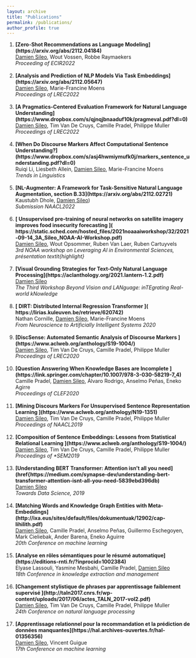 ```yaml
---
layout: archive
title: "Publications"
permalink: /publications/
author_profile: true
---
```


<ol>
<li><b>[Zero-Shot Recommendations as Language Modeling](https://arxiv.org/abs/2112.04184)</b> <br> 
    <u>Damien Sileo</u>, Wout Vossen, Robbe Raymaekers<br> 
    <i>Proceeding of ECIR2022</i><br><br></li>
<li><b>[Analysis and Prediction of NLP Models Via Task Embeddings](https://arxiv.org/abs/2112.05647)</b> <br> 
    <u>Damien Sileo</u>, Marie-Francine Moens<br> 
    <i>Proceedings of LREC2022</i><br><br></li>
<li><b>[A Pragmatics-Centered Evaluation Framework for Natural Language Understanding](https://www.dropbox.com/s/qjnqjbnaaduf10k/pragmeval.pdf?dl=0)</b> <br> 
    <u>Damien Sileo</u>, Tim Van De Cruys, Camille Pradel, Philippe Muller<br> 
    <i>Proceedings of LREC2022</i><br><br></li>
<li><b>[When Do Discourse Markers Affect Computational Sentence Understanding?](https://www.dropbox.com/s/asj4hwmiymufk0j/markers_sentence_understanding.pdf?dl=0)</b> <br> 
    Ruiqi Li, Liesbeth Allein, <u>Damien Sileo</u>, Marie-Francine Moens<br> 
    <i>Trends in Linguistics</i><br><br></li>
<li><b>[NL-Augmenter: A Framework for Task-Sensitive Natural Language Augmentation, section B.33](https://arxiv.org/abs/2112.02721)</b> <br> 
    Kaustubh Dhole, <u>Damien Sileo</u>)<br> 
    <i>Submission NAACL2022</i><br><br></li>
<li><b>[  Unsupervised pre-training of neural networks on satellite imagery improves food insecurity forecasting ]( https://static.sched.com/hosted_files/2021noaaaiworkshop/32/2021-09-14_3A_Sileo_NOAA-AI-Workshop.pdf)</b> <br> 
    <u>Damien Sileo</u>,  Wout Opsommer, Ruben Van Laer, Ruben Cartuyvels<br> 
    <i>3rd NOAA workshop on Leveraging AI in Environmental Sciences, présentation textit{highlight}</i><br><br></li>
<li><b>[Visual Grounding Strategies for Text-Only Natural Language Processing](https://aclanthology.org/2021.lantern-1.2.pdf)</b> <br> 
    <u>Damien Sileo</u><br> 
    <i>The Third Workshop Beyond Vision and LANguage: inTEgrating Real-world kNowledge</i><br><br></li>
<li><b>[ DIRT: Distributed Internal Regression Transformer ]( https://lirias.kuleuven.be/retrieve/620742)</b> <br> 
    Nathan Cornille, <u>Damien Sileo</u>, Marie-Francine Moens <br> 
    <i>From Neuroscience to Artificially Intelligent Systems 2020</i><br><br></li>
<li><b>[DiscSense: Automated Semantic Analysis of Discourse Markers	](https://www.aclweb.org/anthology/S19-1004/)</b> <br> 
    <u>Damien Sileo</u>, Tim Van De Cruys, Camille Pradel,  Philippe Muller<br> 
    <i>Proceedings of LREC2020</i><br><br></li>
<li><b>[Question Answering When Knowledge Bases are Incomplete	](https://link.springer.com/chapter/10.1007/978-3-030-58219-7_4)</b> <br> 
    Camille Pradel, <u>Damien Sileo</u>, Álvaro Rodrigo, Anselmo Peñas, Eneko Agirre<br> 
    <i>Proceedings of CLEF2020</i><br><br></li>
<li><b>[Mining Discours Markers For Unsupervised Sentence Representation Learning	](https://www.aclweb.org/anthology/N19-1351)</b> <br> 
    <u>Damien Sileo</u>, Tim Van De Cruys, Camille Pradel, Philippe Muller<br> 
    <i>Proceedings of NAACL2019</i><br><br></li>
<li><b>[Composition of Sentence Embeddings: Lessons from Statistical Relational Learning	](https://www.aclweb.org/anthology/S19-1004/)</b> <br> 
    <u>Damien Sileo</u>, Tim Van De Cruys, Camille Pradel, Philippe Muller<br> 
    <i>Proceedings of *SEM2019</i><br><br></li>
<li><b>[Understanding BERT Transformer: Attention isn’t all you need](href{https://medium.com/synapse-dev/understanding-bert-transformer-attention-isnt-all-you-need-5839ebd396db)</b> <br> 
    <u>Damien Sileo</u><br> 
    <i>Towards Data Science, 2019</i><br><br></li>
<li><b>[Matching Words and Knowledge Graph Entities with Meta-Embeddings](http://ixa.eus/sites/default/files/dokumentuak/12902/cap-lihilith.pdf)</b> <br> 
    <u>Damien Sileo</u>, Camille Pradel, Anselmo Peñas, Guillermo Eschegoyen, Mark Cieliebak, Ander Barena, Eneko Aguirre<br> 
    <i>20th Conference on machine learning</i><br><br></li>
<li><b>[Analyse en rôles sémantiques pour le résumé automatique](https://editions-rnti.fr/?inprocid=1002384)</b> <br> 
    Elyase Lassouli, Yasmine Mesbahi, Camille Pradel, <u>Damien Sileo</u><br> 
    <i>18th Conference in knowledge extraction and management</i><br><br></li>
<li><b>[Changement stylistique de phrases par apprentissage faiblement supervisé	](http://taln2017.cnrs.fr/wp-content/uploads/2017/06/actes_TALN_2017-vol2.pdf)</b> <br> 
    <u>Damien Sileo</u>, Tim Van De Cruys, Camille Pradel, Philippe Muller<br> 
    <i>24th Conference on natural language processing</i><br><br></li>
<li><b>[Apprentissage relationnel pour la recommandation et la prédiction de données manquantes](https://hal.archives-ouvertes.fr/hal-01356356)</b> <br> 
    <u>Damien Sileo</u>, Vincent Guigue<br> 
    <i>17th Conference on machine learning</i><br><br></li>
<ol>

